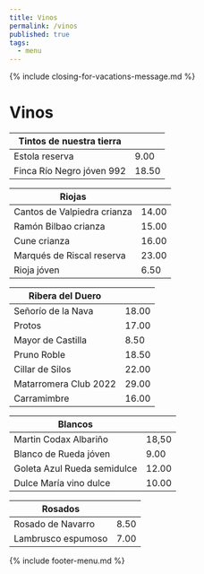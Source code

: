 ```yaml
---
title: Vinos
permalink: /vinos
published: true
tags:
  - menu
---
```


{% include closing-for-vacations-message.md %}

# Vinos

|Tintos de nuestra tierra|   |
|---|---|
|Estola reserva|9.00|
|Finca Río Negro jóven 992|18.50|

|Riojas|   |
|---|---|
|Cantos de Valpiedra crianza|14.00|
|Ramón Bilbao crianza|15.00|
|Cune crianza|16.00|
|Marqués de Riscal reserva|23.00|
|Rioja jóven|6.50|

|Ribera del Duero|   |
|---|---|
|Señorío de la Nava|18.00|
|Protos|17.00|
|Mayor de Castilla|8.50|
|Pruno Roble|18.50|
|Cillar de Silos|22.00|
|Matarromera Club 2022|29.00|
|Carramimbre|16.00|

|Blancos|   |
|---|---|
|Martin Codax Albariño|18,50|
|Blanco de Rueda jóven|9.00|
|Goleta Azul Rueda semidulce|12.00|
|Dulce María vino dulce|10.00|

|Rosados|   |
|---|---|
|Rosado de Navarro|8.50|
|Lambrusco espumoso|7.00|

{% include footer-menu.md %}
